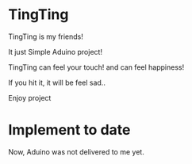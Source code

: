 # TingTing

TingTing is my friends!

It just Simple Aduino project!

TingTing can feel your touch! and can feel happiness!

If you hit it, it will be feel sad..

Enjoy project

# Implement to date

Now, Aduino was not delivered to me yet.

